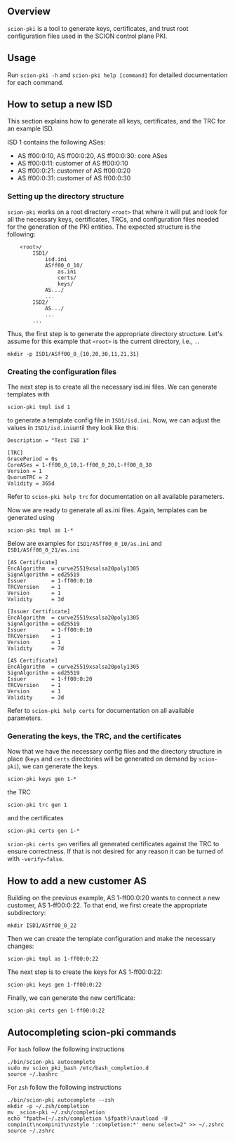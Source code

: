 ## Overview
`scion-pki` is a tool to generate keys, certificates, and trust root configuration files
used in the SCION control plane PKI.

## Usage
Run `scion-pki -h` and `scion-pki help [command]` for detailed documentation for each command.

## How to setup a new ISD
This section explains how to generate all keys, certificates, and the TRC for an example ISD.

ISD 1 contains the following ASes:
* AS ff00:0:10, AS ff00:0:20, AS ff00:0:30: core ASes
* AS ff00:0:11: customer of AS ff00:0:10
* AS ff00:0:21: customer of AS ff00:0:20
* AS ff00:0:31: customer of AS ff00:0:30

### Setting up the directory structure

`scion-pki` works on a root directory `<root>` that where it will put and look for all the 
necessary keys, certificates, TRCs, and configuration files needed for the generation of the PKI 
entities.
The expected structure is the following:
```
    <root>/
        ISD1/
            isd.ini
            ASff00_0_10/
                as.ini
                certs/
                keys/
            AS.../
            ...
        ISD2/
            AS.../
            ...
        ...
```
Thus, the first step is to generate the appropriate directory structure. Let's assume for this
example that `<root>` is the current directory, i.e., `.`.

`mkdir -p ISD1/ASff00_0_{10,20,30,11,21,31}`

### Creating the configuration files

The next step is to create all the necessary isd.ini files. We can generate templates with

`scion-pki tmpl isd 1`

to generate a template config file in `ISD1/isd.ini`. Now, we can adjust the values in 
`ISD1/isd.ini`until they look like this:

```
Description = "Test ISD 1"

[TRC]
GracePeriod = 0s
CoreASes = 1-ff00_0_10,1-ff00_0_20,1-ff00_0_30
Version = 1
QuorumTRC = 2
Validity = 365d
```

Refer to `scion-pki help trc` for documentation on all available parameters.

Now we are ready to generate all as.ini files. Again, templates can be generated using

`scion-pki tmpl as 1-*`

Below are examples for `ISD1/ASff00_0_10/as.ini` and `ISD1/ASff00_0_21/as.ini`
```
[AS Certificate]
EncAlgorithm  = curve25519xsalsa20poly1305
SignAlgorithm = ed25519
Issuer        = 1-ff00:0:10
TRCVersion    = 1
Version       = 1
Validity      = 3d

[Issuer Certificate]
EncAlgorithm  = curve25519xsalsa20poly1305
SignAlgorithm = ed25519
Issuer        = 1-ff00:0:10
TRCVersion    = 1
Version       = 1
Validity      = 7d
```

```
[AS Certificate]
EncAlgorithm  = curve25519xsalsa20poly1305
SignAlgorithm = ed25519
Issuer        = 1-ff00:0:20
TRCVersion    = 1
Version       = 1
Validity      = 3d
```

Refer to `scion-pki help certs` for documentation on all available parameters.

### Generating the keys, the TRC, and the certificates

Now that we have the necessary config files and the directory structure in place (`keys` and
`certs` directories will be generated on demand by `scion-pki`), we can generate the keys. 

`scion-pki keys gen 1-*`

the TRC

`scion-pki trc gen 1`

and the certificates

`scion-pki certs gen 1-*`

`scion-pki certs gen` verifies all generated certificates against the TRC to ensure correctness. If
that is not desired for any reason it can be turned of with `-verify=false`.

## How to add a new customer AS

Building on the previous example, AS 1-ff00:0:20 wants to connect a new customer, 
AS 1-ff00:0:22. To that end, we first create the appropriate subdirectory:

`mkdir ISD1/ASff00_0_22`

Then we can create the template configuration and make the necessary changes:

`scion-pki tmpl as 1-ff00:0:22`

The next step is to create the keys for AS 1-ff00:0:22:

`scion-pki keys gen 1-ff00:0:22`

Finally, we can generate the new certificate:

`scion-pki certs gen 1-ff00:0:22`

## Autocompleting scion-pki commands

For `bash` follow the following instructions

```
./bin/scion-pki autocomplete
sudo mv scion_pki_bash /etc/bash_completion.d
source ~/.bashrc
```

For `zsh` follow the following instructions

```
./bin/scion-pki autocomplete --zsh
mkdir -p ~/.zsh/completion
mv _scion-pki ~/.zsh/completion
echo "fpath=(~/.zsh/completion \$fpath)\nautload -U compinit\ncompinit\nzstyle ':completion:*' menu select=2" >> ~/.zshrc
source ~/.zshrc
```

